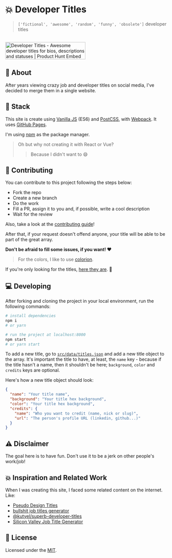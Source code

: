 # :boom: Developer Titles

> `['fictional', 'awesome', 'random', 'funny', 'obsolete']` developer titles

<br />
<a href="https://www.producthunt.com/posts/developer-titles?utm_source=badge-featured&utm_medium=badge&utm_souce=badge-developer-titles" target="_blank"><img src="https://api.producthunt.com/widgets/embed-image/v1/featured.svg?post_id=178863&theme=dark" alt="Developer Titles - Awesome developer titles for bios, descriptions and statuses | Product Hunt Embed" style="width: 250px; height: 54px;" width="250px" height="54px" /></a>
<br />


## :scroll: About
After years viewing crazy job and developer titles on social media, I've decided to merge them in a single website.


## :gem: Stack
This site is create using [Vanilla JS](http://vanilla-js.com/) (ES6) and [PostCSS](https://postcss.org/), with [Webpack](https://webpack.js.org/). It uses [GitHub Pages](https://pages.github.com/).

I'm using [npm](https://npmjs.com) as the package manager.

> Oh but why not creating it with React or Vue?
>> Because I didn't want to :smile:


## :pencil: Contributing
You can contribute to this project following the steps below:

- Fork the repo
- Create a new branch
- Do the work
- Fill a PR, assign it to you and, if possible, write a cool description
- Wait for the review

Also, take a look at the [contributing guide](https://github.com/jlozovei/developer-titles/blob/master/.github/CONTRIBUTING.md)!

After that, if your request doesn't offend anyone, your title will be able to be part of the great array.

**Don't be afraid to fill some issues, if you want! :heart:**

> For the colors, I like to use [colorion](http://colorion.co).

If you're only looking for the titles, [here they are](https://github.com/jlozovei/developer-titles/blob/master/src/data/titles.json). :rocket:


## :computer: Developing
After forking and cloning the project in your local environment, run the following commands:

```bash
# install dependencies
npm i
# or yarn

# run the project at localhost:8000
npm start
# or yarn start
```

To add a new title, go to [`src/data/titles.json`](https://github.com/jlozovei/developer-titles/blob/master/src/data/titles.json) and add a new title object to the array. It's important the title to have, at least, the `name` key - because if the title hasn't a name, then it shouldn't be here; `background`, `color` and `credits` keys are optional.

Here's how a new title object should look:

```json
{
  "name": "Your title name",
  "background": "Your title hex background",
  "color": "Your title hex background",
  "credits": {
    "name": "Who you want to credit (name, nick or slug)",
    "url": "The person's profile URL (linkedin, github...)"
  }
}
```


## :warning: Disclaimer
The goal here is to have fun. Don't use it to be a jerk on other people's work/job!


## :boom: Inspiration and Related Work
When I was creating this site, I faced some related content on the internet. Like:

- [Pseudo Design Titles](https://designtitles.com/)
- [bullshit job titles generator](https://bullg.it/bullshit-job-titles/)
- [@kutyel/superb-developer-titles](https://github.com/kutyel/superb-developer-titles)
- [Silicon Valley Job Title Generator](https://siliconvalleyjobtitlegenerator.tumblr.com/)


## :closed_lock_with_key: License
Licensed under the [MIT](https://github.com/jlozovei/developer-titles/blob/master/LICENSE).
